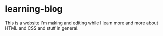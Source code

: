 # learning-blog
This is a website I'm making and editing while I learn more and more about HTML and CSS and stuff in general.
